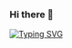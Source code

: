 ### Hi there 👋
[![Typing SVG](https://readme-typing-svg.demolab.com/?lines=Добро+Пожаловать+в+мой+профиль!;Это+моё+портфолио)](https://git.io/typing-svg)
<!--
**YaEtoTui/YaEtoTui** is a ✨ _special_ ✨ repository because its `README.md` (this file) appears on your GitHub profile.

Here are some ideas to get you started:

- 🔭 I’m currently working on ...
- 🌱 I’m currently learning ...
- 👯 I’m looking to collaborate on ...
- 🤔 I’m looking for help with ...
- 💬 Ask me about ...
- 📫 How to reach me: ...
- 😄 Pronouns: ...
- ⚡ Fun fact: ...
-->

